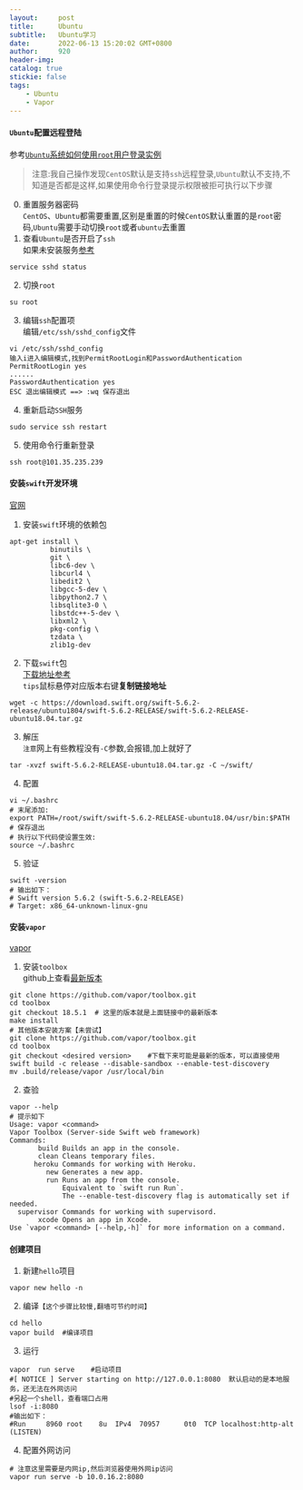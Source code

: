 ```yaml
---
layout:     post
title:      Ubuntu
subtitle:  	Ubuntu学习
date:       2022-06-13 15:20:02 GMT+0800
author:     920
header-img: 
catalog: true
stickie: false
tags:
    - Ubuntu
    - Vapor
---
```


#### `Ubuntu`配置远程登陆

参考[`Ubuntu`系统如何使用`root`用户登录实例](https://cloud.tencent.com/document/product/1207/44569#ubuntu-.E7.B3.BB.E7.BB.9F.E5.A6.82.E4.BD.95.E4.BD.BF.E7.94.A8-root-.E7.94.A8.E6.88.B7.E7.99.BB.E5.BD.95.E5.AE.9E.E4.BE.8B.EF.BC.9F)


>注意:我自己操作发现`CentOS`默认是支持`ssh`远程登录,`Ubuntu`默认不支持,不知道是否都是这样,如果使用命令行登录提示权限被拒可执行以下步骤

0. 重置服务器密码  
`CentOS`、`Ubuntu`都需要重置,区别是重置的时候`CentOS`默认重置的是`root`密码,`Ubuntu`需要手动切换`root`或者`ubuntu`去重置
1. 查看`Ubuntu`是否开启了`ssh`  
如果未安装服务[参考](http://t.zoukankan.com/hellojesson-p-10614993.html)  
```
service sshd status
```
2. 切换`root`  
```
su root
```
3. 编辑`ssh`配置项  
编辑`/etc/ssh/sshd_config`文件  
```
vi /etc/ssh/sshd_config
输入i进入编辑模式,找到PermitRootLogin和PasswordAuthentication
PermitRootLogin yes
......
PasswordAuthentication yes
ESC 退出编辑模式 ==> :wq 保存退出  
```
4. 重新启动`SSH`服务
```
sudo service ssh restart
```
5. 使用命令行重新登录
```
ssh root@101.35.235.239
```

#### 安装`swift`开发环境

[官网](https://www.swift.org/getting-started/)  

1. 安装`swift`环境的依赖包
```
apt-get install \
          binutils \
          git \
          libc6-dev \
          libcurl4 \
          libedit2 \
          libgcc-5-dev \
          libpython2.7 \
          libsqlite3-0 \
          libstdc++-5-dev \
          libxml2 \
          pkg-config \
          tzdata \
          zlib1g-dev
```
2. 下载`swift`包  
[下载地址参考](https://www.swift.org/download/)  
`tips`鼠标悬停对应版本右键**复制链接地址**  
```
wget -c https://download.swift.org/swift-5.6.2-release/ubuntu1804/swift-5.6.2-RELEASE/swift-5.6.2-RELEASE-ubuntu18.04.tar.gz
```
3. 解压  
`注意`网上有些教程没有`-C`参数,会报错,加上就好了  
```
tar -xvzf swift-5.6.2-RELEASE-ubuntu18.04.tar.gz -C ~/swift/
```
4. 配置
```
vi ~/.bashrc
# 末尾添加:
export PATH=/root/swift/swift-5.6.2-RELEASE-ubuntu18.04/usr/bin:$PATH
# 保存退出
# 执行以下代码使设置生效:
source ~/.bashrc
```
5. 验证
```
swift -version
# 输出如下：
# Swift version 5.6.2 (swift-5.6.2-RELEASE)
# Target: x86_64-unknown-linux-gnu
```

#### 安装`vapor`

[vapor](https://docs.vapor.codes/install/linux/)

1. 安装`toolbox`  
github上查看[最新版本](https://github.com/vapor/toolbox/releases)  
```
git clone https://github.com/vapor/toolbox.git
cd toolbox
git checkout 18.5.1  # 这里的版本就是上面链接中的最新版本
make install
# 其他版本安装方案【未尝试】
git clone https://github.com/vapor/toolbox.git
cd toolbox
git checkout <desired version>    #下载下来可能是最新的版本，可以直接使用
swift build -c release --disable-sandbox --enable-test-discovery
mv .build/release/vapor /usr/local/bin
```
2. 查验
```
vapor --help  
# 提示如下
Usage: vapor <command>
Vapor Toolbox (Server-side Swift web framework)
Commands:
       build Builds an app in the console.
       clean Cleans temporary files.
      heroku Commands for working with Heroku.
         new Generates a new app.
         run Runs an app from the console.
             Equivalent to `swift run Run`.
             The --enable-test-discovery flag is automatically set if needed.
  supervisor Commands for working with supervisord.
       xcode Opens an app in Xcode.
Use `vapor <command> [--help,-h]` for more information on a command.
```

#### 创建项目

1. 新建`hello`项目
```
vapor new hello -n
```
2. 编译`【这个步骤比较慢,翻墙可节约时间】`
```
cd hello
vapor build  #编译项目
```
3. 运行
```
vapor  run serve    #启动项目
#[ NOTICE ] Server starting on http://127.0.0.1:8080  默认启动的是本地服务，还无法在外网访问
#另起一个shell，查看端口占用
lsof -i:8080
#输出如下：
#Run     8960 root    8u  IPv4  70957      0t0  TCP localhost:http-alt (LISTEN)
```
4. 配置外网访问
```
# 注意这里需要是内网ip,然后浏览器使用外网ip访问
vapor run serve -b 10.0.16.2:8080
```















